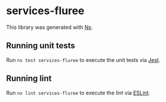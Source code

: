 # services-fluree

This library was generated with [Nx](https://nx.dev).

## Running unit tests

Run `nx test services-fluree` to execute the unit tests via [Jest](https://jestjs.io).

## Running lint

Run `nx lint services-fluree` to execute the lint via [ESLint](https://eslint.org/).
